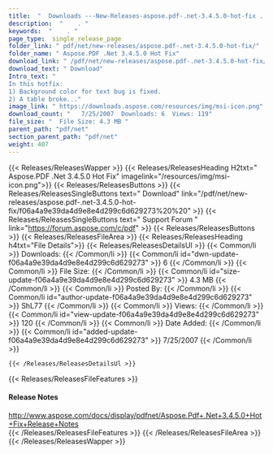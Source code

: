 ```yaml
---
title:  "  Downloads ---New-Releases-aspose.pdf-.net-3.4.5.0-hot-fix . " 
description:  "    . " 
keywords:  "    . " 
page_type:  single_release_page
folder_link: " pdf/net/new-releases/aspose.pdf-.net-3.4.5.0-hot-fix/"
folder_name: " Aspose.PDF .Net 3.4.5.0 Hot Fix"
download_link: " /pdf/net/new-releases/aspose.pdf-.net-3.4.5.0-hot-fix/f06a4a9e39da4d9e8e4d299c6d629273"
download_text: " Download"
Intro_text: " 
In this hotfix:
1) Background color for text bug is fixed. 
2) A table broke..."
image_link: " https://downloads.aspose.com/resources/img/msi-icon.png"
download_count: "   7/25/2007  Downloads: 6  Views: 119"
file_size: "  File Size: 4.3 MB "
parent_path: "pdf/net"
section_parent_path: "pdf/net"
weight: 407 
---
```


{{< Releases/ReleasesWapper >}}
  {{< Releases/ReleasesHeading H2txt=" Aspose.PDF .Net 3.4.5.0 Hot Fix" imagelink="/resources/img/msi-icon.png">}}
  {{< Releases/ReleasesButtons >}}
    {{< Releases/ReleasesSingleButtons text=" Download" link="/pdf/net/new-releases/aspose.pdf-.net-3.4.5.0-hot-fix/f06a4a9e39da4d9e8e4d299c6d629273%20%20" >}}
    {{< Releases/ReleasesSingleButtons text=" Support Forum " link="https://forum.aspose.com/c/pdf" >}}
  {{< Releases/ReleasesButtons >}}
  {{< Releases/ReleasesFileArea >}}
    {{< Releases/ReleasesHeading h4txt="File Details">}}
    {{< Releases/ReleasesDetailsUl >}}
            {{< Common/li  >}} Downloads: {{< /Common/li >}} 
      {{< Common/li id="dwn-update-f06a4a9e39da4d9e8e4d299c6d629273" >}} 6 {{< /Common/li >}} 
      {{< Common/li  >}} File Size: {{< /Common/li >}} 
      {{< Common/li id="size-update-f06a4a9e39da4d9e8e4d299c6d629273" >}} 4.3 MB {{< /Common/li >}} 
      {{< Common/li  >}} Posted By: {{< /Common/li >}} 
      {{< Common/li id="author-update-f06a4a9e39da4d9e8e4d299c6d629273" >}} ShL77 {{< /Common/li >}} 
      {{< Common/li  >}} Views: {{< /Common/li >}} 
      {{< Common/li id="view-update-f06a4a9e39da4d9e8e4d299c6d629273" >}} 120 {{< /Common/li >}} 
      {{< Common/li  >}} Date Added: {{< /Common/li >}} 
      {{< Common/li id="added-update-f06a4a9e39da4d9e8e4d299c6d629273" >}} 7/25/2007 {{< /Common/li >}} 

    {{< /Releases/ReleasesDetailsUl >}}

  {{< Releases/ReleasesFileFeatures >}}
      <h4>Release Notes</h4><div><a href="http://www.aspose.com/docs/display/pdfnet/Aspose.Pdf+.Net+3.4.5.0+Hot+Fix+Release+Notes">http://www.aspose.com/docs/display/pdfnet/Aspose.Pdf+.Net+3.4.5.0+Hot+Fix+Release+Notes</a></div>
  {{< /Releases/ReleasesFileFeatures >}}
 {{< /Releases/ReleasesFileArea >}}
{{< /Releases/ReleasesWapper >}}


